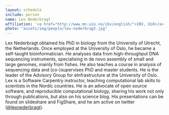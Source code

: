 ```yaml
---
layout: schedule
include: person
name: Lex Nederbragt
affiliation: '<a href="http://www.mn.uio.no/ibv/english/">IBV, UiO</a>'
photo: "assets/img/people/lex-nederbragt.jpg"
---
```

Lex Nederbragt obtained his PhD in biology from the University of Utrecht, the
Netherlands. Once employed at the University of Oslo, he became a self-taught
bioinformatician. He analyses data from high-throughput DNA sequencing
instruments, specialising in de novo assembly of small and large genomes, mainly
from fishes. He also teaches a course in analysis of sequencing data and
(co-)supervises PhD and master students. He is the leader of the Advisory Group
for eInfrastructure at the University of Oslo. Lex is a Software Carpentry
instructor, teaching computational lab skills to scientists in the Nordic
countries. He is an advocate of open source software, and reproducible
computational biology, sharing his work not only through publications, but also
on his science blog. His presentations can be found on slideshare and FigShare,
and he am active on twitter ([@lexnederbragt](https://twitter.com/lexnederbragt)).
